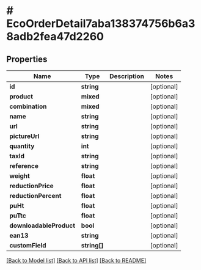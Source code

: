 # # EcoOrderDetail7aba138374756b6a38adb2fea47d2260

## Properties

Name | Type | Description | Notes
------------ | ------------- | ------------- | -------------
**id** | **string** |  | [optional]
**product** | **mixed** |  | [optional]
**combination** | **mixed** |  | [optional]
**name** | **string** |  | [optional]
**url** | **string** |  | [optional]
**pictureUrl** | **string** |  | [optional]
**quantity** | **int** |  | [optional]
**taxId** | **string** |  | [optional]
**reference** | **string** |  | [optional]
**weight** | **float** |  | [optional]
**reductionPrice** | **float** |  | [optional]
**reductionPercent** | **float** |  | [optional]
**puHt** | **float** |  | [optional]
**puTtc** | **float** |  | [optional]
**downloadableProduct** | **bool** |  | [optional]
**ean13** | **string** |  | [optional]
**customField** | **string[]** |  | [optional]

[[Back to Model list]](../../README.md#models) [[Back to API list]](../../README.md#endpoints) [[Back to README]](../../README.md)

